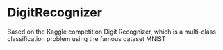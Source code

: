# DigitRecognizer
Based on the Kaggle competition Digit Recognizer, which is a multi-class classification problem using the famous dataset MNIST
